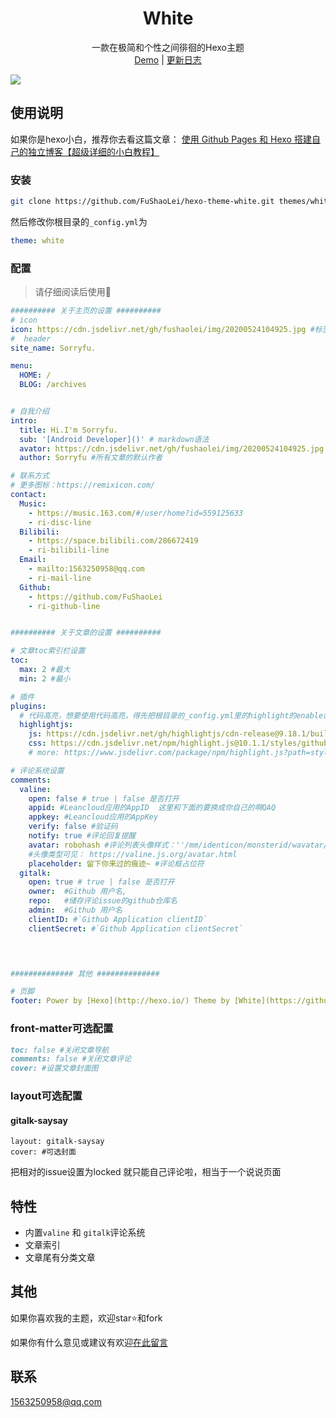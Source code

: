 # <div align="center">White</div>

<p align="center">
一款在极简和个性之间徘徊的Hexo主题
<br>
<a href="https://sorryfu.top/">Demo</a>  |  <a href="https://github.com/FuShaoLei/hexo-theme-white/issues/3">更新日志</a>  
</p>

![](https://cdn.jsdelivr.net/gh/fushaolei/img2/20200722190113.png)


## 使用说明
如果你是hexo小白，推荐你去看这篇文章： [使用 Github Pages 和 Hexo 搭建自己的独立博客【超级详细的小白教程】](https://blog.csdn.net/qq_36759224/article/details/82121420)

### 安装

```bash
git clone https://github.com/FuShaoLei/hexo-theme-white.git themes/white
```
然后修改你根目录的`_config.yml`为
```yml
theme: white
```

### 配置
> 请仔细阅读后使用💖

```yml
########## 关于主页的设置 ##########
# icon
icon: https://cdn.jsdelivr.net/gh/fushaolei/img/20200524104925.jpg #标签页图标
#  header
site_name: Sorryfu.

menu:
  HOME: /
  BLOG: /archives


# 自我介绍
intro:
  title: Hi.I'm Sorryfu.
  sub: '[Android Developer]()' # markdown语法
  avator: https://cdn.jsdelivr.net/gh/fushaolei/img/20200524104925.jpg #头像
  author: Sorryfu #所有文章的默认作者

# 联系方式  
# 更多图标：https://remixicon.com/
contact:
  Music:
    - https://music.163.com/#/user/home?id=559125633
    - ri-disc-line
  Bilibili:
    - https://space.bilibili.com/286672419
    - ri-bilibili-line
  Email: 
    - mailto:1563250958@qq.com
    - ri-mail-line
  Github:
    - https://github.com/FuShaoLei
    - ri-github-line


########## 关于文章的设置 ##########

# 文章toc索引栏设置
toc:
  max: 2 #最大
  min: 2 #最小

# 插件
plugins:
  # 代码高亮，想要使用代码高亮，得先把根目录的_config.yml里的highlight的enable置成false
  highlightjs:
    js: https://cdn.jsdelivr.net/gh/highlightjs/cdn-release@9.18.1/build/highlight.min.js
    css: https://cdn.jsdelivr.net/npm/highlight.js@10.1.1/styles/github.css
    # more: https://www.jsdelivr.com/package/npm/highlight.js?path=styles

# 评论系统设置
comments:
  valine:
    open: false # true | false 是否打开
    appid: #Leancloud应用的AppID  这里和下面的要换成你自己的啊QAQ
    appkey: #Leancloud应用的AppKey
    verify: false #验证码
    notify: true #评论回复提醒
    avatar: robohash #评论列表头像样式：''/mm/identicon/monsterid/wavatar/retro/hide
    #头像类型可见： https://valine.js.org/avatar.html
    placeholder: 留下你来过的痕迹~ #评论框占位符
  gitalk:
    open: true # true | false 是否打开
    owner:  #Github 用户名,
    repo:   #储存评论issue的github仓库名
    admin:  #Github 用户名
    clientID: #`Github Application clientID`
    clientSecret: #`Github Application clientSecret`
  



############## 其他 ##############

# 页脚
footer: Power by [Hexo](http://hexo.io/) Theme by [White](https://github.com/FuShaoLei/hexo-theme-white) # markdown语法

```
### front-matter可选配置
```md
toc: false #关闭文章导航
comments: false #关闭文章评论
cover: #设置文章封面图
```

### layout可选配置

#### gitalk-saysay
```
layout: gitalk-saysay
cover: #可选封面
```
把相对的issue设置为locked 就只能自己评论啦，相当于一个说说页面

## 特性

- 内置`valine` 和 `gitalk`评论系统
- 文章索引
- 文章尾有分类文章


## 其他

如果你喜欢我的主题，欢迎star⭐和fork

如果你有什么意见或建议有欢迎[在此留言](https://github.com/FuShaoLei/hexo-theme-white/issues/4)

## 联系

1563250958@qq.com






